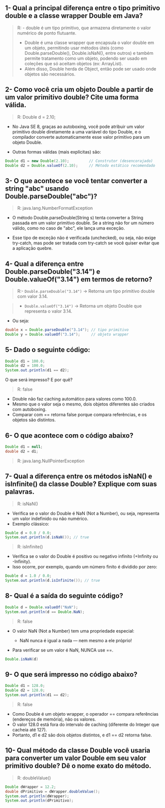 ## 1- Qual a principal diferença entre o tipo primitivo double e a classe wrapper Double em Java?

>R: - double é um tipo primitivo, que armazena diretamente o valor numérico de ponto flutuante.
>- Double é uma classe wrapper que encapsula o valor double em um objeto, permitindo usar métodos úteis (como Double.parseDouble(), Double.isNaN(), entre outros) e também permite tratamento como um objeto, podendo ser usado em coleções que só aceitam objetos (ex: ArrayList<Double>).
>- Além disso, Double herda de Object, então pode ser usado onde objetos são necessários.

## 2- Como você cria um objeto Double a partir de um valor primitivo double? Cite uma forma válida.

>R: Double d = 2.10;

- No Java SE 8, graças ao autoboxing, você pode atribuir um valor primitivo double diretamente a uma variável do tipo Double, e o compilador converte automaticamente esse valor primitivo para um objeto Double.

- Outras formas válidas (mais explícitas) são:
````java
Double d1 = new Double(2.10);         // Construtor (desencorajado)  
Double d2 = Double.valueOf(2.10);     // Método estático recomendado 
````

## 3- O que acontece se você tentar converter a string "abc" usando Double.parseDouble("abc")?

>R: java.lang.NumberFormatException

- O método Double.parseDouble(String s) tenta converter a String passada em um valor primitivo double. Se a string não for um número válido, como no caso de "abc", ele lança uma exceção.

- Esse tipo de exceção não é verificada (unchecked), ou seja, não exige try-catch, mas pode ser tratada com try-catch se você quiser evitar que a aplicação quebre.

## 4- Qual a diferença entre Double.parseDouble("3.14") e Double.valueOf("3.14") em termos de retorno?

>R:- ``Double.parseDouble("3.14")`` → Retorna um tipo primitivo double com valor 3.14.

>- ``Double.valueOf("3.14")`` → Retorna um objeto Double que representa o valor 3.14.

- Ou seja:
````java
double x = Double.parseDouble("3.14"); // tipo primitivo
Double y = Double.valueOf("3.14");     // objeto wrapper
````


## 5- Dado o seguinte código:

````java
Double d1 = 100.0;
Double d2 = 100.0;
System.out.println(d1 == d2);
````

O que será impresso? E por quê?

>R: false

- Double não faz caching automático para valores como 100.0.
- Mesmo que o valor seja o mesmo, dois objetos diferentes são criados com autoboxing.
- Comparar com == retorna false porque compara referências, e os objetos são distintos.


## 6-  O que acontece com o código abaixo?
````java
Double d1 = null;
double d2 = d1;
````

>R: java.lang.NullPointerException



## 7- Qual a diferença entre os métodos isNaN() e isInfinite() da classe Double? Explique com suas palavras.

>R: isNaN()

- Verifica se o valor do Double é NaN (Not a Number), ou seja, representa um valor indefinido ou não numérico.
- Exemplo clássico:
````java
Double d = 0.0 / 0.0;
System.out.println(d.isNaN()); // true
````

>R: isInfinite()

- Verifica se o valor do Double é positivo ou negativo infinito (+Infinity ou -Infinity).
- Isso ocorre, por exemplo, quando um número finito é dividido por zero:
````java
Double d = 1.0 / 0.0;
System.out.println(d.isInfinite()); // true
````

## 8- Qual é a saída do seguinte código?
````java
Double d = Double.valueOf("NaN");
System.out.println(d == Double.NaN);
````

>R: false

- O valor NaN (Not a Number) tem uma propriedade especial:
    - NaN nunca é igual a nada — nem mesmo a ele próprio!

- Para verificar se um valor é NaN, NUNCA use ==.
````java
Double.isNaN(d)
````


## 9- O que será impresso no código abaixo?

````java
Double d1 = 128.0;
Double d2 = 128.0;
System.out.println(d1 == d2);
````

>R: false

- Como Double é um objeto wrapper, o operador == compara referências (endereços de memória), não os valores.
- O valor 128.0 está fora do intervalo de caching (diferente do Integer que cacheia até 127).
- Portanto, d1 e d2 são dois objetos distintos, e d1 == d2 retorna false.


## 10- Qual método da classe Double você usaria para converter um valor Double em seu valor primitivo double? Dê o nome exato do método.

>R: doubleValue()

````java
Double dWrapper = 12.2;
double dPrimitivo = dWrapper.doubleValue();
System.out.println(dWrapper);
System.out.println(dPrimitivo);
````